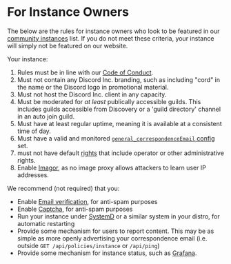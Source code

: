 # For Instance Owners

The below are the rules for instance owners who look to be featured in our [community instances](https://github.com/spacebarchat/community-instances) list.
If you do not meet these criteria, your instance will simply not be featured on our website.

Your instance:

1. Rules must be in line with our [Code of Conduct](conduct.md).
2. Must not contain any Discord Inc. branding, such as including "cord" in the name or the Discord logo in promotional material.
3. Must not host the Discord Inc. client in any capacity.
4. Must be moderated for *at least* publically accessible guilds. This includes guilds accessible from Discovery or a 'guild directory' channel in an auto join guild.
5. Must have at least regular uptime, meaning it is available at a consistent time of day.
6. Must have a valid and monitored [`general_correspondenceEmail` config](/setup/server/configuration) set.
7. must not have default [rights](/setup/server/security/rights) that include operator or other administrative rights.
8. Enable [Imagor](/setup/server/configuration/imagor), as no image proxy allows attackers to learn user IP addresses.

We recommend (not required) that you:

- Enable [Email verification](/setup/server/email), for anti-spam purposes
- Enable [Captcha](/setup/server/security/captcha), for anti-spam purposes
- Run your instance under [SystemD](/setup/server/systemd) or a similar system in your distro, for automatic restarting
- Provide some mechanism for users to report content. This may be as simple as more openly advertising your correspondence email (i.e. outside `GET /api/policies/instance` or `/api/ping`)
- Provide some mechanism for instance status, such as [Grafana](https://grafana.com/).
